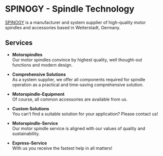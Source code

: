 # SPINOGY - Spindle Technology

[SPINOGY](https://www.spinogy.de) is a manufacturer and system supplier of high-quality motor spindles and accessories based in Weiterstadt, Germany.

## Services

- **Motorspindles**  
Our motor spindles convince by highest quality, well thought-out functions and modern design.

- **Comprehensive Solutions**  
As a system supplier, we offer all components required for spindle operation as a practical and time-saving comprehensive solution.

- **Motorspindle-Equipment**  
Of course, all common accessories are available from us.

- **Custom Solutions**  
You can’t find a suitable solution for your application? Please contact us!

- **Motorspindle-Service**  
Our motor spindle service is aligned with our values of quality and sustainability.

- **Express-Service**  
With us you receive the fastest help in all matters!
